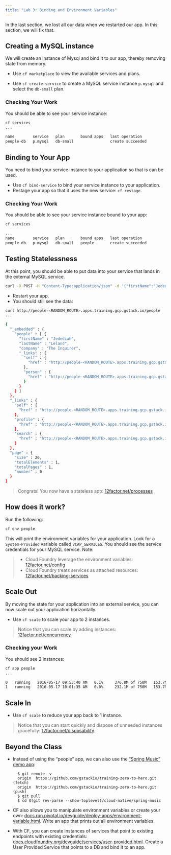 ```yaml
---
title: "Lab 3: Binding and Environment Variables"
---
```


In the last section, we lost all our data when we restarted our app.  In this
section, we will fix that.

## Creating a MySQL instance

We will create an instance of Mysql and bind it to our app, thereby removing
state from memory.

* Use `cf marketplace` to view the available services and plans.

* Use `cf create-service` to create a MySQL service instance `p.mysql` and
  select the `db-small` plan.

### Checking Your Work

You should be able to see your service instance:

```sh
cf services
...

name        service   plan       bound apps   last operation
people-db   p.mysql   db-small                create succeeded
```

## Binding to Your App

You need to bind your service instance to your application so that is can be used.

* Use `cf bind-service` to bind your service instance to your application.
* Restage your app so that it uses the new service: `cf restage`.

### Checking Your Work

You should be able to see your service instance bound to your app:

```sh
cf services

...
name        service   plan       bound apps   last operation
people-db   p.mysql   db-small   people       create succeeded
```

## Testing Statelessness

At this point, you should be able to put data into your service that lands in
the external MySQL service.

```sh
curl -X POST -H "Content-Type:application/json" -d '{"firstName":"Jedediah,", "lastName":"Leland", "company":"The Inquirer"}' http://people-<RANDOM_ROUTE>.apps.training.gcp.gstack.io/people
```

* Restart your app.
* You should still see the data:

```sh
curl http://people-<RANDOM_ROUTE>.apps.training.gcp.gstack.io/people
...

{
  "_embedded" : {
    "people" : [ {
      "firstName" : "Jedediah",
      "lastName" : "Leland",
      "company" : "The Inquirer",
      "_links" : {
        "self" : {
          "href" : "http://people-<RANDOM_ROUTE>.apps.training.gcp.gstack.io/people/2"
        },
        "person" : {
          "href" : "http://people-<RANDOM_ROUTE>.apps.training.gcp.gstack.io/people/2"
        }
      }
    } ]
  },
  "_links" : {
    "self" : {
      "href" : "http://people-<RANDOM_ROUTE>.apps.training.gcp.gstack.io/people"
    },
    "profile" : {
      "href" : "http://people-<RANDOM_ROUTE>.apps.training.gcp.gstack.io/profile/people"
    },
    "search" : {
      "href" : "http://people-<RANDOM_ROUTE>.apps.training.gcp.gstack.io/people/search"
    }
  },
  "page" : {
    "size" : 20,
    "totalElements" : 1,
    "totalPages" : 1,
    "number" : 0
  }
}
```

> Congrats!  You now have a stateless app:
> <a href="http://12factor.net/processes" target="_blank">12factor.net/processes</a>

## How does it work?

Run the following:

```sh
cf env people
```

This will print the environment variables for your application.  Look for a
`System-Provided` variable called `VCAP_SERVICES`.  You should see the service
credentials for your MySQL service.  Note:

> * Cloud Foundry leverage the environment variables:
> <a href="http://12factor.net/config" target="_blank">12factor.net/config</a>
> * Cloud Foundry treats services as attached resources:
> <a href="http://12factor.net/backing-services" target="_blank">12factor.net/backing-services</a>


## Scale Out

By moving the state for your application into an external service, you can now
scale out your application horizontally.

* Use `cf scale` to scale your app to 2 instances.

> Notice that you can scale by adding instances:
> <a href="http://12factor.net/concurrency" target="_blank">12factor.net/concurrency</a>

### Checking your Work

You should see 2 instances:

```sh
cf app people
...

0   running   2016-05-17 09:53:40 AM   0.1%     376.8M of 750M   153.7M of 512M
1   running   2016-05-17 10:01:35 AM   0.0%     232.1M of 750M   153.7M of 512M
```

## Scale In

* Use `cf scale` to reduce your app back to 1 instance.

> Notice that you can start quickly and dispose of unneeded instances gracefully:
> <a href="http://12factor.net/disposability" target="_blank">12factor.net/disposability</a>

## Beyond the Class


* Instead of using the “people” app, we can also use the
  [“Spring Music” demo app](https://github.com/cloudfoundry-samples/spring-music):

        $ git remote -v
        origin  https://github.com/gstackio/training-zero-to-hero.git (fetch)
        origin  https://github.com/gstackio/training-zero-to-hero.git (push)
        $ git pull
        $ cd $(git rev-parse --show-toplevel)/cloud-native/spring-music

* CF also allows you to manipulate environment variables or create your own:
  <a href="https://docs.cloudfoundry.org/devguide/deploy-apps/environment-variable.html"
  target="_blank">docs.run.pivotal.io/devguide/deploy-apps/environment-variable.html</a>.
  Write an app that prints out all environment variables.

* With CF, you can create instances of services that point to existing endpoints with existing credentials:
  <a href="http://docs.cloudfoundry.org/devguide/services/user-provided.html" target="_blank">docs.cloudfoundry.org/devguide/services/user-provided.html</a>.
  Create a User Provided Service that points to a DB and bind it to an app.
